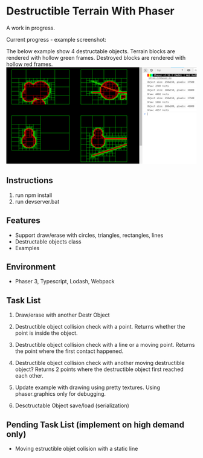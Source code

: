 # Destructible Terrain With Phaser

A work in progress.

Current progress - example screenshot:

The below example show 4 destructable objects.
Terrain blocks are rendered with hollow green frames.
Destroyed blocks are rendered with hollow red frames.
![Example](/assets/spec/2019-02-16.21-16-17.png "Example")

## Instructions
1. run npm install
2. run devserver.bat

## Features
* Support draw/erase with circles, triangles, rectangles, lines
* Destructable objects class
* Examples

## Environment
* Phaser 3, Typescript, Lodash, Webpack

## Task List
1. Draw/erase with another Destr Object

2. Destructible object collision check with a point. Returns whether the point is inside the object.
3. Destructible object collision check with a line or a moving point. Returns the point where the first contact happened.
4. Destructible object collision check with another moving destructible object? Returns 2 points where the destructible object first reached each other.

5. Update example with drawing using pretty textures. Using phaser.graphics only for debugging.

6. Desctructable Object save/load (serialization)

## Pending Task List (implement on high demand only)
* Moving estructible objet colision with a static line